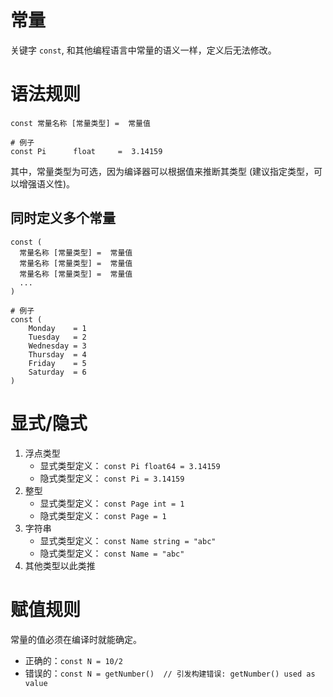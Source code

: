 # 常量
关键字 `const`, 和其他编程语言中常量的语义一样，定义后无法修改。

# 语法规则
```shell
const 常量名称 [常量类型] =  常量值

# 例子
const Pi      float     =  3.14159
```
其中，常量类型为可选，因为编译器可以根据值来推断其类型 (建议指定类型，可以增强语义性)。

## 同时定义多个常量
```shell
const (
  常量名称 [常量类型] =  常量值
  常量名称 [常量类型] =  常量值
  常量名称 [常量类型] =  常量值
  ...
)
  
# 例子
const (
	Monday    = 1
	Tuesday   = 2
	Wednesday = 3
	Thursday  = 4
	Friday    = 5
	Saturday  = 6
)
```

# 显式/隐式
1. 浮点类型
   * 显式类型定义： `const Pi float64 = 3.14159`
   * 隐式类型定义： `const Pi = 3.14159`
2. 整型
   * 显式类型定义： `const Page int = 1`
   * 隐式类型定义： `const Page = 1`
3. 字符串
    * 显式类型定义： `const Name string = "abc"`
    * 隐式类型定义： `const Name = "abc"`
4. 其他类型以此类推

# 赋值规则
常量的值必须在编译时就能确定。
* 正确的：`const N = 10/2`
* 错误的：`const N = getNumber()  // 引发构建错误: getNumber() used as value`